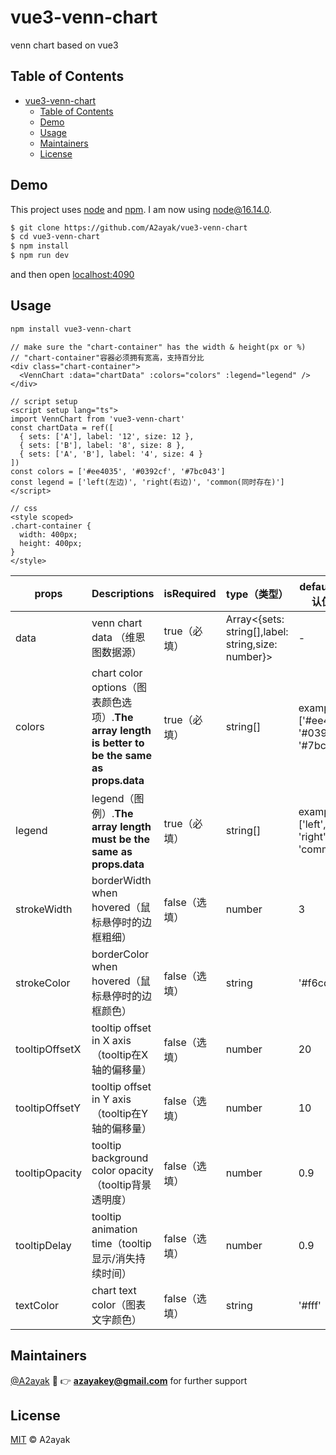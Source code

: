 # vue3-venn-chart

venn chart based on vue3
## Table of Contents

- [vue3-venn-chart](#vue3-venn-chart)
  - [Table of Contents](#table-of-contents)
  - [Demo](#demo)
  - [Usage](#usage)
  - [Maintainers](#maintainers)
  - [License](#license)

## Demo
This project uses [node](http://nodejs.org) and [npm](https://npmjs.com). I am now using node@16.14.0.
```sh
$ git clone https://github.com/A2ayak/vue3-venn-chart
$ cd vue3-venn-chart
$ npm install
$ npm run dev
```
and then open [localhost:4090](http://localhost:4090/)

## Usage

```sh
npm install vue3-venn-chart
```

```vue
// make sure the "chart-container" has the width & height(px or %)
// "chart-container"容器必须拥有宽高，支持百分比
<div class="chart-container">
  <VennChart :data="chartData" :colors="colors" :legend="legend" />
</div>

// script setup
<script setup lang="ts">
import VennChart from 'vue3-venn-chart'
const chartData = ref([
  { sets: ['A'], label: '12', size: 12 },
  { sets: ['B'], label: '8', size: 8 },
  { sets: ['A', 'B'], label: '4', size: 4 }
])
const colors = ['#ee4035', '#0392cf', '#7bc043']
const legend = ['left(左边)', 'right(右边)', 'common(同时存在)']
</script>

// css
<style scoped>
.chart-container {
  width: 400px;
  height: 400px;
}
</style>
```

| props | Descriptions| isRequired| type（类型） | default（默认值）|
| ----- | ----------- | ------------------- | ---------- |--------------- |
| data | venn chart data （维恩图数据源） | true（必填） | Array<{sets: string[],label: string,size: number}> | -
| colors | chart color options（图表颜色选项）.**The array length is better to be the same as props.data** | true（必填） | string[] | example: ['#ee4035', '#0392cf', '#7bc043']
| legend | legend（图例）.**The array length must be the same as props.data** | true（必填） | string[] | example: ['left', 'right', 'common']
| strokeWidth | borderWidth when hovered（鼠标悬停时的边框粗细） | false（选填） | number | 3
| strokeColor | borderColor when hovered（鼠标悬停时的边框颜色） | false（选填） | string | '#f6cd61'
| tooltipOffsetX | tooltip offset in X axis（tooltip在X轴的偏移量） | false（选填） | number | 20
| tooltipOffsetY | tooltip offset in Y axis（tooltip在Y轴的偏移量） | false（选填） | number | 10
| tooltipOpacity | tooltip background color opacity（tooltip背景透明度） | false（选填） | number | 0.9
| tooltipDelay | tooltip animation time（tooltip显示/消失持续时间） | false（选填） | number | 0.9
| textColor | chart text color（图表文字颜色） | false（选填） | string | '#fff'


## Maintainers

[@A2ayak](https://github.com/A2ayak)  :email: :point_right: **azayakey@gmail.com** for further support


## License

[MIT](LICENSE) © A2ayak
